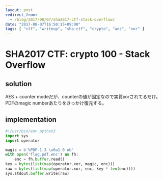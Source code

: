 ```yaml
---
layout: post
redirect_from:
  - /blog/2017/08/07/sha2017-ctf-stack-overflow/
date: "2017-08-07T16:50:15+09:00"
tags: [ "ctf", "writeup", "sha-ctf", "crypto", "aes", "xor" ]
---
```


# SHA2017 CTF: crypto 100 - Stack Overflow

## solution

AES + counter modeだが、counterの値が固定なので実質xorされてるだけ。
PDFのmagic numberあたりをきっかけ復元する。

## implementation

``` python
#!/usr/bin/env python3
import sys
import operator

magic = b'%PDF-1.3 \x0a1 0 ob'
with open('flag.pdf.enc') as fh:
    enc = fh.buffer.read()
key = bytes(list(map(operator.xor, magic, enc)))
raw = bytes(list(map(operator.xor, enc, key * len(enc))))
sys.stdout.buffer.write(raw)
```
